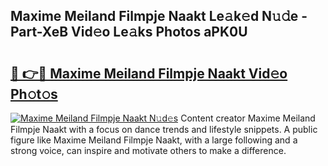 ## Maxime Meiland Filmpje Naakt Le𝚊k𝚎d N𝚞𝚍e - Part-XeB Vid𝚎o Le𝚊ks Photos aPK0U

# <h2><a href="http://fb0k61.evod.top/?m=Maxime+Meiland+Filmpje+Naakt">🔗 👉🔴 Maxime Meiland Filmpje Naakt Vid𝚎o Ph𝚘t𝚘s</a></h2>

[![Maxime Meiland Filmpje Naakt N𝚞d𝚎s](https://i.imgur.com/8V9OHl7.gif)](http://fb0k61.evod.top/?m=Maxime+Meiland+Filmpje+Naakt)
Content creator Maxime Meiland Filmpje Naakt with a focus on dance trends and lifestyle snippets. A public figure like Maxime Meiland Filmpje Naakt, with a large following and a strong voice, can inspire and motivate others to make a difference. 
